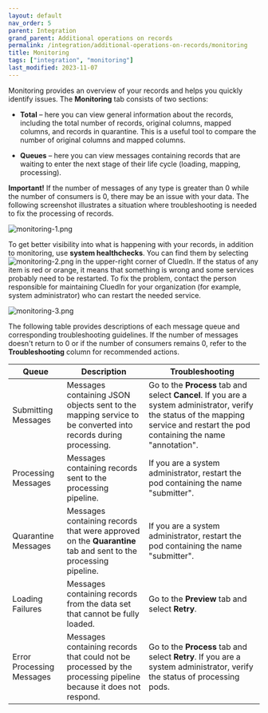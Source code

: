 ```yaml
---
layout: default
nav_order: 5
parent: Integration
grand_parent: Additional operations on records
permalink: /integration/additional-operations-on-records/monitoring
title: Monitoring
tags: ["integration", "monitoring"]
last_modified: 2023-11-07
---
```


Monitoring provides an overview of your records and helps you quickly identify issues. The **Monitoring** tab consists of two sections:

- **Total** – here you can view general information about the records, including the total number of records, original columns, mapped columns, and records in quarantine. This is a useful tool to compare the number of original columns and mapped columns.

- **Queues** – here you can view messages containing records that are waiting to enter the next stage of their life cycle (loading, mapping, processing).

**Important!**  If the number of messages of any type is greater than 0 while the number of consumers is 0, there may be an issue with your data. The following screenshot illustrates a situation where troubleshooting is needed to fix the processing of records.

![monitoring-1.png](../../assets/images/integration/additional-operations/monitoring-1.png)

To get better visibility into what is happening with your records, in addition to monitoring, use **system healthchecks**. You can find them by selecting ![monitoring-2.png](../../assets/images/integration/additional-operations/monitoring-2.png) in the upper-right corner of CluedIn. If the status of any item is red or orange, it means that something is wrong and some services probably need to be restarted. To fix the problem, contact the person responsible for maintaining CluedIn for your organization (for example, system administrator) who can restart the needed service.

![monitoring-3.png](../../assets/images/integration/additional-operations/monitoring-3.png)

The following table provides descriptions of each message queue and corresponding troubleshooting guidelines. If the number of messages doesn't return to 0 or if the number of consumers remains 0, refer to the **Troubleshooting** column for recommended actions.

| Queue | Description | Troubleshooting |
|--|--|--|
| Submitting Messages | Messages containing JSON objects sent to the mapping service to be converted into records during processing. | Go to the **Process** tab and select **Cancel**. If you are a system administrator, verify the status of the mapping service and restart the pod containing the name "annotation". |
| Processing Messages | Messages containing records sent to the processing pipeline. | If you are a system administrator, restart the pod containing the name "submitter". |
| Quarantine Messages | Messages containing records that were approved on the **Quarantine** tab and sent to the processing pipeline. | If you are a system administrator, restart the pod containing the name "submitter". |
| Loading Failures | Messages containing records from the data set that cannot be fully loaded. | Go to the **Preview** tab and select **Retry**. |
| Error Processing Messages | Messages containing records that could not be processed by the processing pipeline because it does not respond. | Go to the **Process** tab and select **Retry**. If you are a system administrator, verify the status of processing pods. |